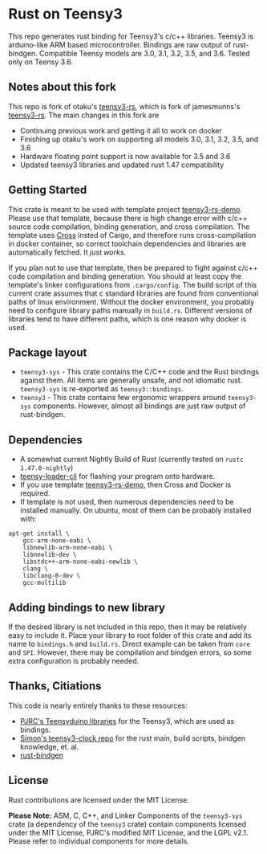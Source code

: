 # Rust on Teensy3
This repo generates rust binding for Teensy3's c/c++ libraries. Teensy3 is arduino-like ARM based microcontroller. Bindings are raw output of rust-bindgen. Compatible Teensy models are 3.0, 3.1, 3.2, 3.5, and 3.6. Tested only on Teensy 3.6. 

## Notes about this fork
This repo is fork of otaku's [teensy3-rs](https://github.com/otaku/teensy3-rs), which is fork of jamesmunns's [teensy3-rs](https://github.com/jamesmunns/teensy3-rs). The main changes in this fork are
* Continuing previous work and getting it all to work on docker 
* Finishing up otaku's work on supporting all models 3.0, 3.1, 3.2, 3.5, and 3.6
* Hardware floating point support is now available for 3.5 and 3.6
* Updated teensy3 libraries and updated rust 1.47 compatibility


## Getting Started
This crate is meant to be used with template project [teensy3-rs-demo](https://github.com/tolvanea/teensy3-rs-demo). Please use that template, because there is high change error with c/c++ source code compilation, binding generation, and cross compilation. The template uses [Cross](https://github.com/rust-embedded/cross) insted of Cargo, and therefore runs cross-compilation in docker container, so correct toolchain dependencies and libraries are automatically fetched. It *just works*. 

If you plan not to use that template, then be prepared to fight against c/c++ code compilation and binding generation. You should at least copy the template's linker configurations from `.cargo/config`. The build script of this current crate assumes that c standard libraries are found from conventional paths of linux environment. Without the docker environment, you probably need to configure library paths manually in `build.rs`. Different versions of libraries tend to have different paths, which is one reason why docker is used.

## Package layout
* `teensy3-sys` - This crate contains the C/C++ code and the Rust bindings against them. All items are generally unsafe, and not idiomatic rust. `teensy3-sys` is re-exported as `teensy3::bindings`.
* `teensy3` - This crate contains few ergonomic wrappers around `teensy3-sys` components. However, almost all bindings are just raw output of rust-bindgen.

## Dependencies
* A somewhat current Nightly Build of Rust (currently tested on `rustc 1.47.0-nightly`)
* [teensy-loader-cli](https://www.pjrc.com/teensy/loader_cli.html)
  for flashing your program onto hardware.
* If you use template [teensy3-rs-demo](https://github.com/tolvanea/teensy3-rs-demo), then Cross and Docker is required. 
* If template is not used, then numerous dependencies need to be installed manually. On ubuntu, most of them can be probably installed with:
```
apt-get install \
    gcc-arm-none-eabi \
    libnewlib-arm-none-eabi \
    libnewlib-dev \
    libstdc++-arm-none-eabi-newlib \
    clang \
    libclang-8-dev \
    gcc-multilib
```

## Adding bindings to new library
If the desired library is not included in this repo, then it may be relatively easy to include it. Place your library to root folder of this crate and add its name to `bindings.h` and `build.rs`. Direct example can be taken from `core` and `SPI`. However, there may be compilation and bindgen errors, so some extra configuration is probably needed. 


## Thanks, Citiations
This code is nearly entirely thanks to these resources:

* [PJRC's Teensyduino libraries](https://github.com/PaulStoffregen/cores) for the Teensy3, which are used as bindings.
* [Simon's teensy3-clock repo](https://github.com/SimonSapin/teensy-clock) for the rust main, build scripts, bindgen knowledge, et. al.
* [rust-bindgen](https://github.com/servo/rust-bindgen)

## License

Rust contributions are licensed under the MIT License.

**Please Note:** ASM, C, C++, and Linker Components of the `teensy3-sys` crate (a dependency of the `teensy3` crate) contain components licensed under the MIT License, PJRC's modified MIT License, and the LGPL v2.1. Please refer to individual components for more details.
